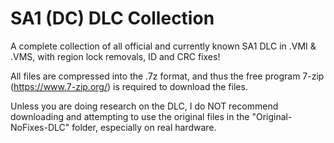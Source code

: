 # SA1 (DC) DLC Collection
A complete collection of all official and currently known SA1 DLC in .VMI & .VMS, with region lock removals, ID and CRC fixes!

All files are compressed into the .7z format, and thus the free program 7-zip (https://www.7-zip.org/) is required to download the files.

Unless you are doing research on the DLC, I do NOT recommend downloading and attempting to use the original files in the "Original-NoFixes-DLC" folder, especially on real hardware.
